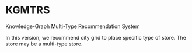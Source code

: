 # KGMTRS
Knowledge-Graph Multi-Type Recommendation System

In this version, we recommend city grid to place specific type of store. The store may be a multi-type store.